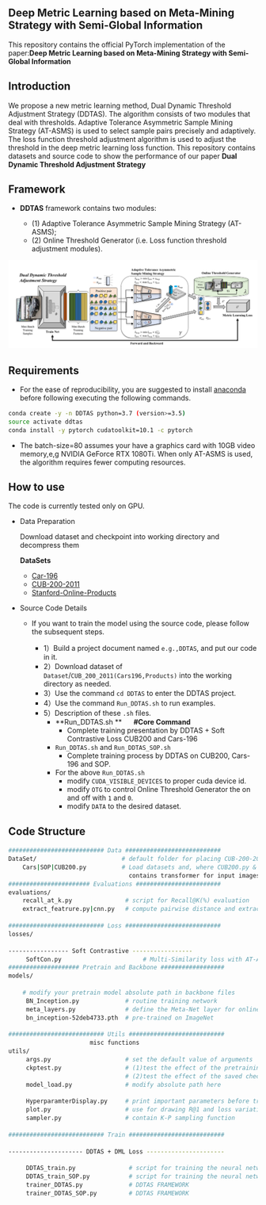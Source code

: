 ## Deep Metric Learning based on Meta-Mining Strategy with Semi-Global Information
This repository contains the official PyTorch implementation of the paper:**Deep Metric Learning based on Meta-Mining Strategy with Semi-Global Information**


Introduction
---
We propose a new metric learning method, Dual Dynamic Threshold Adjustment Strategy (DDTAS). 
The algorithm consists of two modules that deal with thresholds. Adaptive Tolerance Asymmetric Sample Mining Strategy (AT-ASMS) is used to select sample pairs precisely and adaptively. The loss function threshold adjustment algorithm is used to adjust the threshold in the deep metric learning loss function.
This repository contains datasets and source code to show the performance of our paper **Dual Dynamic Threshold Adjustment Strategy**


Framework
---
- **DDTAS** framework contains two modules:

    - (1)  Adaptive Tolerance Asymmetric Sample Mining Strategy (AT-ASMS);
    - (2) Online Threshold Generator (i.e. Loss function threshold adjustment modules).

![Framework](asserts/DDTAS.png)

Requirements
---
   - For the ease of reproducibility, you are suggested to install [anaconda](https://www.anaconda.com/distribution/) before following executing the following commands. 
   
```bash
conda create -y -n DDTAS python=3.7 (version>=3.5)
source activate ddtas
conda install -y pytorch cudatoolkit=10.1 -c pytorch
```
   - The batch-size=80 assumes your have a graphics card with 10GB video memory,e,g NVIDIA GeForce RTX 1080Ti. When only AT-ASMS is used, the algorithm requires fewer computing resources.



How to use
---
The code is currently tested only on GPU.
- Data Preparation
  
    Download dataset and checkpoint into working directory and decompress them 
    
    **DataSets**
    - [Car-196](http://ai.stanford.edu/~jkrause/cars/car_devkit.tgz)
    - [CUB-200-2011](http://www.vision.caltech.edu/visipedia-data/CUB-200/images.tgz)
    - [Stanford-Online-Products](ftp://cs.stanford.edu/cs/cvgl/Stanford_Online_Products.zip)

- Source Code Details
    
    - If you want to train the model using the source code, please follow the subsequent steps.
    
        - 1）Build a project document named `e.g.,DDTAS`, and put our code in it.
        - 2）Download dataset of `Dataset`/`CUB_200_2011(Cars196,Products)` into the working directory as needed.
        - 3）Use the command `cd DDTAS` to enter the DDTAS project.
        - 4）Use the command `Run_DDTAS.sh` to run examples.
        - 5）Description of these `.sh` files.
            - **Run_DDTAS.sh ** &nbsp;&nbsp;&nbsp;&nbsp; **#Core Command** 
               - Complete training presentation by DDTAS + Soft Contrastive Loss CUB200 and Cars-196
            - `Run_DDTAS.sh` and `Run_DDTAS_SOP.sh`
               - Complete training process by DDTAS on CUB200, Cars-196 and SOP.
            - For the above `Run_DDTAS.sh`
              - modify `CUDA_VISIBLE_DEVICES` to proper cuda device id.
              - modify `OTG` to control Online Threshold Generator the on and off with `1` and `0`.
              - modify `DATA` to the desired dataset.


Code Structure
---

```bash
########################### Data ###########################
DataSet/                        # default folder for placing CUB-200-2011 Cars-196 and SOP datasets
    Cars|SOP|CUB200.py          # Load datasets and, where CUB200.py & transforms.py
                                  contains transformer for input images
####################### Evaluations ########################
evaluations/
    recall_at_k.py               # script for Recall@K(%) evaluation
    extract_featrure.py|cnn.py   # compute pairwise distance and extract features

########################### Loss ###########################
losses/

----------------- Soft Contrastive -----------------
     SoftCon.py                       # Multi-Similarity loss with AT-ASMS and ASMS
#################### Pretrain and Backbone ##################
models/
                                 
    # modify your pretrain model absolute path in backbone files
     BN_Inception.py             # routine training network
     meta_layers.py              # define the Meta-Net layer for online threshold generator
     bn_inception-52deb4733.pth  # pre-trained on ImageNet

########################### Utils ###########################
                       misc functions
utils/ 
     args.py                     # set the default value of arguments
     ckptest.py                  # (1)test the effect of the pretraining model before training
                                 # (2)test the effect of the saved checkpoint during training
     model_load.py               # modify absolute path here
                                   
     HyperparamterDisplay.py     # print important parameters before training
     plot.py                     # use for drawing R@1 and loss variation diagrams
     sampler.py                  # contain K-P sampling function
     
########################### Train ###########################

--------------------- DDTAS + DML Loss ----------------------

     DDTAS_train.py               # script for training the neural network with DDTAS framework (CUB200 Cars-196)
     DDTAS_train_SOP.py           # script for training the neural network with DDTAS framework (finetune SOP)
     trainer_DDTAS.py             # DDTAS FRAMEWORK
     trainer_DDTAS_SOP.py         # DDTAS FRAMEWORK



```


